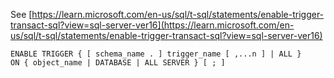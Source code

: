 See [https://learn.microsoft.com/en-us/sql/t-sql/statements/enable-trigger-transact-sql?view=sql-server-ver16](https://learn.microsoft.com/en-us/sql/t-sql/statements/enable-trigger-transact-sql?view=sql-server-ver16)
```
ENABLE TRIGGER { [ schema_name . ] trigger_name [ ,...n ] | ALL }  
ON { object_name | DATABASE | ALL SERVER } [ ; ]
```
